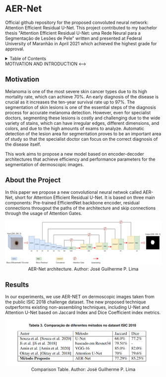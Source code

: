 # AER-Net

Official github repository for the proposed convoluted neural network: Attention Efficient Residual U-Net. This project contributed to my bachelor thesis "Attention Efficient Residual U-Net: uma Rede Neural para a Segmentação de Lesões de Pele" written and presented at Federal University of Maranhão in April 2021 which achieved the highest grade for approval.

<!-- TABLE OF CONTENTS -->
<details>
  <summary>Table of Contents</summary>
  <ol>
    <li>
      <a href="#Motivation">Motivation</a>
      <ul>
        <li><a href="#built-with">Built With</a></li>
      </ul>
    </li>
    <li>
      <a href="#About The Project">About the Project</a>
      <ul>
        <li><a href="#prerequisites">Prerequisites</a></li>
        <li><a href="#installation">Installation</a></li>
      </ul>
    </li>
    <li><a href="#Results">Usage</a></li>
    <li><a href="#roadmap">Roadmap</a></li>
    <li><a href="#contributing">Contributing</a></li>
    <li><a href="#license">License</a></li>
    <li><a href="#contact">Contact</a></li>
    <li><a href="#acknowledgments">Acknowledgments</a></li>
  </ol>
</details>

<!--> MOTIVATION AND INTRODUCTION <-->

## Motivation

Melanoma is one of the most severe skin cancer types due to its high mortality rate, which can achieve 70%. An early diagnosis of the disease is crucial as it increases the ten-year survival rate up to 97%. The segmentation of skin lesions is one of the essential steps of the diagnosis process for accurate melanoma detection. However, even for specialist doctors, segmenting these lesions is costly and challenging due to the wide variety of stains, which can have irregular edges, different dimensions, and colors, and due to the high amounts of exams to analyze. Automatic detection of the lesion area for segmentation proves to be an important area of study so that the specialist doctor can focus on the correct diagnosis of the disease itself. 

This work aims to propose a new model based on encoder-decoder architectures that achieve efficiency and performance parameters for the segmentation of dermoscopic images.

## About the Project

In this paper we propose a new convolutional neural netwok called AER-Net, short for Attention Efficient Residual U-Net. It is based on three main components:
Pre-trained EfficientNet backbone encoder, residual connections througout the paths of the architecture and skip connections through the usage of Attention Gates. 

<div  align="center">
<img src="./imgs/AER-Net architecture.png" width = "700">
</div>
<div  align="center">
<figcaption>AER-Net architecture. Author: José Guilherme P. Lima</figcaption>
</div>

## Results

In our experiments, we use AER-NET on dermoscopic images taken from the public ISIC 2018 challenge dataset. The new proposed technique outperforms existing non-assembling techniques, including U-Net and Attention U-Net based on Jaccard Index and Dice Coefficient index metrics.

<div  align="center">
<img src="./imgs/Comparison_Table.PNG" width = "500">
</div>
<div  align="center">
<figcaption>Comparison Table. Author: José Guilherme P. Lima</figcaption>
</div>



